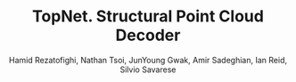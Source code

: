 ---
layout: pub
title: TopNet. Structural Point Cloud Decoder
author: Hamid Rezatofighi, Nathan Tsoi, JunYoung Gwak, Amir Sadeghian, Ian Reid, Silvio Savarese
year: 2019
paper_link: https://openaccess.thecvf.com/content_CVPR_2019/papers/Tchapmi_TopNet_Structural_Point_Cloud_Decoder_CVPR_2019_paper.pdf
paper_photo: TopNet.jpg
publisher: IEEE Conference on Computer Vision and Pattern Recognition (CVPR19)
comments: false
category: blog
---